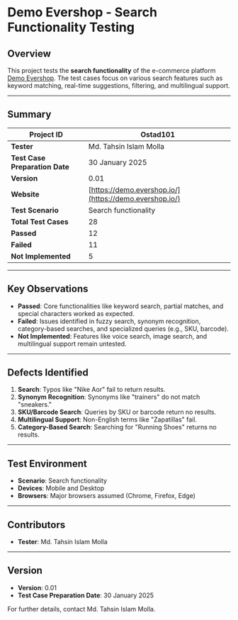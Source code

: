 # Demo Evershop - Search Functionality Testing

## Overview
This project tests the **search functionality** of the e-commerce platform [Demo Evershop](https://demo.evershop.io/). The test cases focus on various search features such as keyword matching, real-time suggestions, filtering, and multilingual support.

---

## Summary
| **Project ID**           | Ostad101                         |
|--------------------------|-----------------------------------|
| **Tester**               | Md. Tahsin Islam Molla           |
| **Test Case Preparation Date** | 30 January 2025             |
| **Version**              | 0.01                             |
| **Website**              | [https://demo.evershop.io/](https://demo.evershop.io/) |
| **Test Scenario**        | Search functionality             |
| **Total Test Cases**     | 28                               |
| **Passed**               | 12                               |
| **Failed**               | 11                               |
| **Not Implemented**      | 5                                |

---

## Key Observations
- **Passed**: Core functionalities like keyword search, partial matches, and special characters worked as expected.
- **Failed**: Issues identified in fuzzy search, synonym recognition, category-based searches, and specialized queries (e.g., SKU, barcode).
- **Not Implemented**: Features like voice search, image search, and multilingual support remain untested.

---

## Defects Identified
1. **Search**: Typos like "Nike Aor" fail to return results.
2. **Synonym Recognition**: Synonyms like "trainers" do not match "sneakers."
3. **SKU/Barcode Search**: Queries by SKU or barcode return no results.
4. **Multilingual Support**: Non-English terms like "Zapatillas" fail.
5. **Category-Based Search**: Searching for "Running Shoes" returns no results.

---

## Test Environment
- **Scenario**: Search functionality
- **Devices**: Mobile and Desktop
- **Browsers**: Major browsers assumed (Chrome, Firefox, Edge)

---

## Contributors
- **Tester**: Md. Tahsin Islam Molla  

---

## Version
- **Version**: 0.01  
- **Test Case Preparation Date**: 30 January 2025  

For further details, contact Md. Tahsin Islam Molla.
